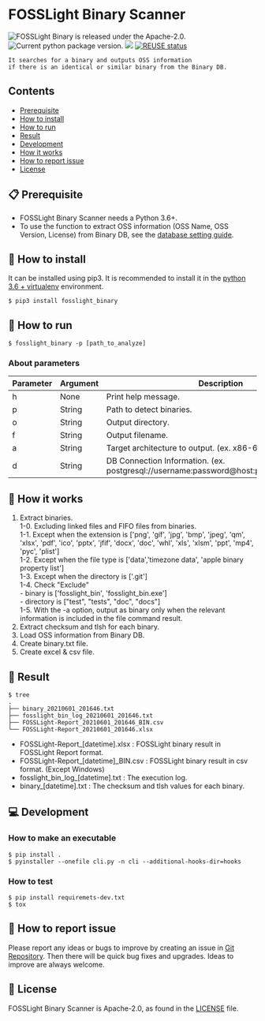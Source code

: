 <!--
Copyright (c) 2021 LG Electronics
SPDX-License-Identifier: Apache-2.0
 -->
# FOSSLight Binary Scanner
<img src="https://img.shields.io/pypi/l/fosslight_binary" alt="FOSSLight Binary is released under the Apache-2.0." /> <img src="https://img.shields.io/pypi/v/fosslight_binary" alt="Current python package version." /> <img src="https://img.shields.io/pypi/pyversions/fosslight_binary" /> [![REUSE status](https://api.reuse.software/badge/github.com/fosslight/fosslight_binary_scanner)](https://api.reuse.software/info/github.com/fosslight/fosslight_binary_scanner)

```note
It searches for a binary and outputs OSS information    
if there is an identical or similar binary from the Binary DB.
```


## Contents

- [Prerequisite](#-prerequisite)
- [How to install](#-how-to-install)
- [How to run](#-how-to-run)
- [Result](#-result)
- [Development](#-development)
- [How it works](#-how-it-works)
- [How to report issue](#-how-to-report-issue)
- [License](#-license)


## 📋 Prerequisite
- FOSSLight Binary Scanner needs a Python 3.6+.    
- To use the function to extract OSS information (OSS Name, OSS Version, License) from Binary DB, see the [database setting guide][db_guide].

[db_guide]: https://github.com/fosslight/fosslight_binary/blob/main/docs/SETUP_DATABASE.md

## 🎉 How to install
It can be installed using pip3. It is recommended to install it in the [python 3.6 + virtualenv](https://fosslight.org/fosslight-guide-en/scanner/etc/guide_virtualenv.html) environment.

```
$ pip3 install fosslight_binary
```

## 🚀 How to run
````
$ fosslight_binary -p [path_to_analyze]
````    
### About parameters

| Parameter  | Argument | Description |
| ------------- | ------------- | ------------- |
| h | None | Print help message. | 
| p | String | Path to detect binaries. | 
| o | String | Output directory. | 
| f | String | Output filename. | 
| a | String | Target architecture to output. (ex. x86-64, ARM) | 
| d | String | DB Connection Information. (ex. postgresql://username:password@host:port/database_name) | 

## 🧐 How it works
1. Extract binaries.    
    1-0. Excluding linked files and FIFO files from binaries.    
    1-1. Except when the extension is ['png', 'gif', 'jpg', 'bmp', 'jpeg', 'qm', 'xlsx', 'pdf', 'ico', 'pptx', 'jfif', 'docx',
                                   'doc', 'whl', 'xls', 'xlsm', 'ppt', 'mp4', 'pyc', 'plist']            
    1-2. Except when the file type is ['data','timezone data', 'apple binary property list']    
    1-3. Except when the directory is ['.git']    
    1-4. Check "Exclude"     
        - binary is ['fosslight_bin', 'fosslight_bin.exe']     
        - directory is ["test", "tests", "doc", "docs"]     
    1-5. With the -a option, output as binary only when the relevant information is included in the file command result.      
2. Extract checksum and tlsh for each binary.     
3. Load OSS information from Binary DB.      
4. Create binary.txt file.          
5. Create excel & csv file.     

## 📁 Result

```
$ tree
.
├── binary_20210601_201646.txt
├── fosslight_bin_log_20210601_201646.txt
├── FOSSLight-Report_20210601_201646_BIN.csv
└── FOSSLight-Report_20210601_201646.xlsx

```
- FOSSLight-Report_[datetime].xlsx : FOSSLight binary result in FOSSLight Report format.
- FOSSLight-Report_[datetime]_BIN.csv : FOSSLight binary result in csv format. (Except Windows)
- fosslight_bin_log_[datetime].txt : The execution log.
- binary_[datetime].txt : The checksum and tlsh values for each binary.

## 💻 Development
### How to make an executable  
````  
$ pip install .  
$ pyinstaller --onefile cli.py -n cli --additional-hooks-dir=hooks
````
### How to test
````  
$ pip install requiremets-dev.txt
$ tox
````

## 👏 How to report issue

Please report any ideas or bugs to improve by creating an issue in [Git Repository][repo]. Then there will be quick bug fixes and upgrades. Ideas to improve are always welcome.

[repo]: https://github.com/fosslight/fosslight_binary_scanner/issues

## 📄 License

FOSSLight Binary Scanner is Apache-2.0, as found in the [LICENSE][l] file.

[l]: https://github.com/fosslight/fosslight_binary_scanner/blob/main/LICENSE
